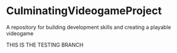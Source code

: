 # CulminatingVideogameProject
A repository for building development skills and creating a playable videogame

THIS IS THE TESTING BRANCH